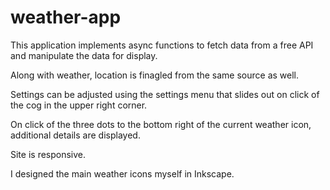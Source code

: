 # weather-app

This application implements async functions to fetch data from a free API and manipulate the data for display.

Along with weather, location is finagled from the same source as well.

Settings can be adjusted using the settings menu that slides out on click of the cog in the upper right corner.

On click of the three dots to the bottom right of the current weather icon, additional details are displayed.

Site is responsive. 

I designed the main weather icons myself in Inkscape. 
